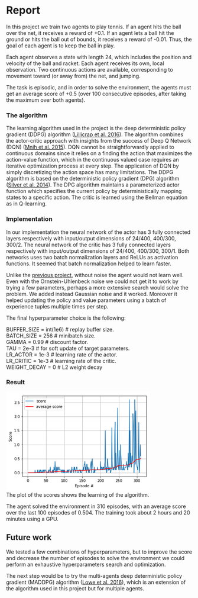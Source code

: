 # Report


In this project we train two agents to play tennis. If an agent hits the ball over the net, it receives a reward of +0.1. 
If an agent lets a ball hit the ground or hits the ball out of bounds, it receives a reward of -0.01. 
Thus, the goal of each agent is to keep the ball in play.

Each agent observes a state with length 24, which includes the position and velocity of the ball and racket. 
Each agent receives its own, local observation. Two continuous actions are available, corresponding to movement toward (or away from) the net, and jumping.

The task is episodic, and in order to solve the environment, the agents must get an average score of +0.5 (over 100 consecutive episodes, after taking the maximum over both agents).


### The algorithm

The learning algorithm used in the project is the deep deterministic policy gradient (DDPG) algorithm ([Lillicrap et al. 2016](https://arxiv.org/pdf/1509.02971.pdf)).
The algorithm combines the actor-critic approach with insights from the success of Deep Q Network (DQN) ([Mnih et al. 2015](https://storage.googleapis.com/deepmind-media/dqn/DQNNaturePaper.pdf)). 
DQN cannot be straightforwardly applied to continuous domains since it relies on a finding the action that maximizes the
action-value function, which in the continuous valued case requires an iterative optimization process at every step.
The application of DQN by simply discretizing the action space has many limitations.
The DDPG algorithm is based on the deterministic policy gradient (DPG) algorithm ([Silver et al. 2014](http://proceedings.mlr.press/v32/silver14.pdf)).
The DPG algorithm maintains a parameterized actor function which specifies the current policy by deterministically mapping states to a specific action. 
The critic is learned using the Bellman equation as in Q-learning.

### Implementation

In our implementation the neural network of the actor has 3 fully connected layers respectively with input/output dimensions of 24/400, 400/300, 300/2.
The neural network of the critic has 3 fully connected layers respectively with input/output dimensions of 24/400, 400/300, 300/1. 
Both networks uses two batch normalization layers and ReLUs as activation functions. It seemed that batch normalization helped to learn faster.

Unlike the [previous project](https://github.com/efonda/Continuous-Control-Udacity-Reinforcement-Learning/), without noise the agent would not learn well. 
Even with the Ornstein-Uhlenbeck noise we could not get it to work by trying a few parameters, perhaps a more extensive search would solve the problem. 
We added instead Gaussian noise and it worked.
Moreover it helped updating the policy and value parameters using a batch of experience tuples multiple times per step.


The final hyperparameter choice is the following:   

BUFFER_SIZE = int(1e6) # replay buffer size.  
BATCH_SIZE = 256       # minibatch size.  
GAMMA = 0.99           # discount factor.  
TAU = 2e-3             # for soft update of target parameters.  
LR_ACTOR = 1e-3        # learning rate of the actor.  
LR_CRITIC = 1e-3       # learning rate of the critic.  
WEIGHT_DECAY = 0       # L2 weight decay   


### Result

![scores_tennis](scores_tennis.png)   
The plot of the scores shows the learning of the algorithm.  

The agent solved the environment in 310	episodes, with an average score over the last 100 episodes of 0.504. 
The training took about 2 hours and 20 minutes using a GPU.

## Future work
We tested a few combinations of hyperparameters, but to improve the score and decrease the number of episodes to solve the environment
we could perform an exhaustive hyperparameters search and optimization.

The next step would be to try the multi-agents deep deterministic policy gradient (MADDPG) algorithm  ([Lowe et al. 2016](https://arxiv.org/pdf/1706.02275.pdf)),
which is an extension of the algorithm used in this project but for multiple agents.
